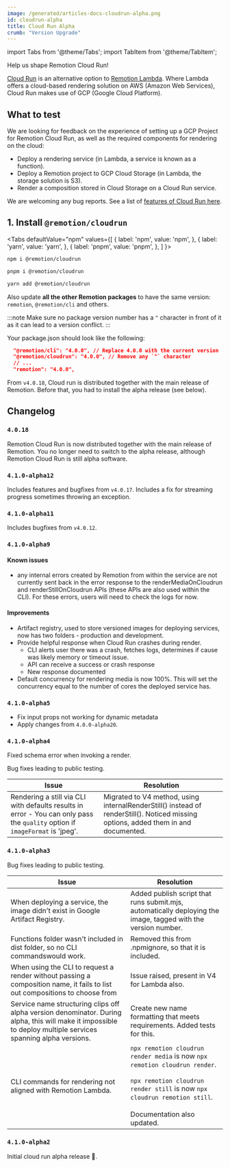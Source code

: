 ```yaml
---
image: /generated/articles-docs-cloudrun-alpha.png
id: cloudrun-alpha
title: Cloud Run Alpha
crumb: "Version Upgrade"
---
```


import Tabs from '@theme/Tabs';
import TabItem from '@theme/TabItem';

Help us shape Remotion Cloud Run!

[Cloud Run](/docs/cloudrun) is an alternative option to [Remotion Lambda](/docs/lambda). Where Lambda offers a cloud-based rendering solution on AWS (Amazon Web Services), Cloud Run makes use of GCP (Google Cloud Platform).

## What to test

We are looking for feedback on the experience of setting up a GCP Project for Remotion Cloud Run, as well as the required components for rendering on the cloud:

- Deploy a rendering service (in Lambda, a service is known as a function).
- Deploy a Remotion project to GCP Cloud Storage (in Lambda, the storage solution is S3).
- Render a composition stored in Cloud Storage on a Cloud Run service.

We are welcoming any bug reports. See a list of [features of Cloud Run here](/blog/cloudrun).

## 1. Install `@remotion/cloudrun`

<Tabs
defaultValue="npm"
values={[
{ label: 'npm', value: 'npm', },
{ label: 'yarn', value: 'yarn', },
{ label: 'pnpm', value: 'pnpm', },
]
}>
<TabItem value="npm">

```bash
npm i @remotion/cloudrun
```

  </TabItem>

  <TabItem value="pnpm">

```bash
pnpm i @remotion/cloudrun
```

  </TabItem>
  <TabItem value="yarn">

```bash
yarn add @remotion/cloudrun
```

  </TabItem>

</Tabs>

Also update **all the other Remotion packages** to have the same version: `remotion`, `@remotion/cli` and others.

:::note
Make sure no package version number has a `^` character in front of it as it can lead to a version conflict.
:::

Your package.json should look like the following:

```json
  "@remotion/cli": "4.0.0", // Replace 4.0.0 with the current version
  "@remotion/cloudrun": "4.0.0", // Remove any `^` character
  // ...
  "remotion": "4.0.0",
```

From `v4.0.18`, Cloud run is distributed together with the main release of Remotion. Before that, you had to install the alpha release (see below).

## Changelog

### `4.0.18`

Remotion Cloud Run is now distributed together with the main release of Remotion. You no longer need to switch to the alpha release, although Remotion Cloud Run is still alpha software.

### `4.1.0-alpha12`

Includes features and bugfixes from `v4.0.17`.
Includes a fix for streaming progress sometimes throwing an exception.

### `4.1.0-alpha11`

Includes bugfixes from `v4.0.12`.

### `4.1.0-alpha9`

#### Known issues

- any internal errors created by Remotion from within the service are not currently sent back in the error response to the renderMediaOnCloudrun and renderStillOnCloudrun APIs (these APIs are also used within the CLI). For these errors, users will need to check the logs for now.

#### Improvements

- Artifact registry, used to store versioned images for deploying services, now has two folders - production and development.
- Provide helpful response when Cloud Run crashes during render.
  - CLI alerts user there was a crash, fetches logs, determines if cause was likely memory or timeout issue.
  - API can receive a success or crash response
  - New response documented
- Default concurrency for rendering media is now 100%. This will set the concurrency equal to the number of cores the deployed service has.

### `4.1.0-alpha5`

- Fix input props not working for dynamic metadata
- Apply changes from `4.0.0-alpha20`.

### `4.1.0-alpha4`

Fixed schema error when invoking a render.

Bug fixes leading to public testing.

| Issue                                                                                                                         | Resolution                                                                                                                          |
| ----------------------------------------------------------------------------------------------------------------------------- | ----------------------------------------------------------------------------------------------------------------------------------- |
| Rendering a still via CLI with defaults results in error - You can only pass the `quality` option if `imageFormat` is 'jpeg'. | Migrated to V4 method, using internalRenderStill() instead of renderStill(). Noticed missing options, added them in and documented. |

### `4.1.0-alpha3`

Bug fixes leading to public testing.

| Issue                                                                                                                                                         | Resolution                                                                                                                                                                                               |
| ------------------------------------------------------------------------------------------------------------------------------------------------------------- | -------------------------------------------------------------------------------------------------------------------------------------------------------------------------------------------------------- |
| When deploying a service, the image didn't exist in Google Artifact Registry.                                                                                 | Added publish script that runs submit.mjs, automatically deploying the image, tagged with the version number.                                                                                            |
| Functions folder wasn't included in dist folder, so no CLI commandswould work.                                                                                | Removed this from .npmignore, so that it is included.                                                                                                                                                    |
| When using the CLI to request a render without passing a composition name, it fails to list out compositions to choose from                                   | Issue raised, present in V4 for Lambda also.                                                                                                                                                             |
| Service name structuring clips off alpha version denominator. During alpha, this will make it impossible to deploy multiple services spanning alpha versions. | Create new name formatting that meets requirements. Added tests for this.                                                                                                                                |
| CLI commands for rendering not aligned with Remotion Lambda.                                                                                                  | `npx remotion cloudrun render media` is now `npx remotion cloudrun render`.<br /><br />`npx remotion cloudrun render still` is now `npx cloudrun remotion still`.<br /><br />Documentation also updated. |

### `4.1.0-alpha2`

Initial cloud run alpha release 🎉.
